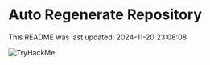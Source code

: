 # Auto Regenerate Repository

This README was last updated: 2024-11-20 23:08:08

 ![TryHackMe](https://tryhackme.com/badge/533634)